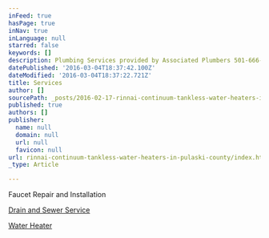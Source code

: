 ```yaml
---
inFeed: true
hasPage: true
inNav: true
inLanguage: null
starred: false
keywords: []
description: Plumbing Services provided by Associated Plumbers 501-666-9483 in  Little Rock North Little Rock Sherwood Maumelle Mabelvale
datePublished: '2016-03-04T18:37:42.100Z'
dateModified: '2016-03-04T18:37:22.721Z'
title: Services
author: []
sourcePath: _posts/2016-02-17-rinnai-continuum-tankless-water-heaters-in-pulaski-county.md
published: true
authors: []
publisher:
  name: null
  domain: null
  url: null
  favicon: null
url: rinnai-continuum-tankless-water-heaters-in-pulaski-county/index.html
_type: Article

---
```

Faucet Repair and Installation

[Drain and Sewer Service][0]

[Water Heater][1]

[0]: https://app.thegrid.io/sites/4c846d19-3bea-4c1e-b148-9f985a113dc0/posts/1c96093c-babc-4d84-9b22-72f52b37d576
[1]: null